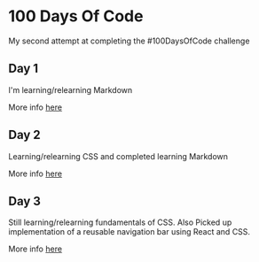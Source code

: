 # 100 Days Of Code

My second attempt at completing the #100DaysOfCode challenge


## Day 1
I'm learning/relearning Markdown

More info [here](Day1/README.md)


## Day 2
Learning/relearning CSS and completed learning Markdown

More info [here](Day2/README.md)


## Day 3
Still learning/relearning fundamentals of CSS. Also Picked up implementation of a reusable navigation bar using React and CSS.

More info [here](Day3/README.md)